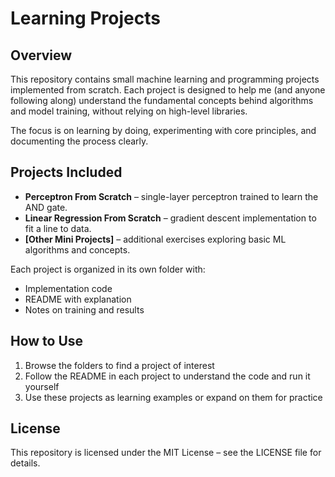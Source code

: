 # Learning Projects

## Overview
This repository contains small machine learning and programming projects implemented from scratch. Each project is designed to help me (and anyone following along) understand the fundamental concepts behind algorithms and model training, without relying on high-level libraries.

The focus is on learning by doing, experimenting with core principles, and documenting the process clearly.

## Projects Included
- **Perceptron From Scratch** – single-layer perceptron trained to learn the AND gate.
- **Linear Regression From Scratch** – gradient descent implementation to fit a line to data.
- **[Other Mini Projects]** – additional exercises exploring basic ML algorithms and concepts.

Each project is organized in its own folder with:
- Implementation code
- README with explanation
- Notes on training and results

## How to Use
1. Browse the folders to find a project of interest
2. Follow the README in each project to understand the code and run it yourself
3. Use these projects as learning examples or expand on them for practice

## License
This repository is licensed under the MIT License – see the LICENSE file for details.
